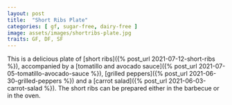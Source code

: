```yaml
---
layout: post
title:  "Short Ribs Plate"
categories: [ gf, sugar-free, dairy-free ]
image: assets/images/shortribs-plate.jpg
traits: GF, DF, SF
---
```


This is a delicious plate of [short ribs]({% post_url 2021-07-12-short-ribs %}), accompanied by a [tomatillo and avocado sauce]({% post_url 2021-07-05-tomatillo-avocado-sauce %}), [grilled peppers]({% post_url 2021-06-30-grilled-peppers %}) and a [carrot salad]({% post_url 2021-06-03-carrot-salad %}). The short ribs can be prepared either in the barbecue or in the oven.

